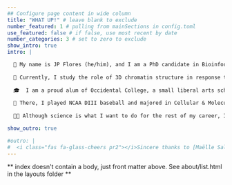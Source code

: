 ```yaml
---
## Configure page content in wide column
title: "WHAT UP!" # leave blank to exclude
number_featured: 1 # pulling from mainSections in config.toml
use_featured: false # if false, use most recent by date
number_categories: 3 # set to zero to exclude
show_intro: true
intro: |

  🌴 My name is JP Flores (he/him), and I am a PhD candidate in Bioinformatics & Computational Biology at the University of North Carolina at Chapel Hill. 
  
  🔬 Currently, I study the role of 3D chromatin structure in response to environmental stress in the [Phanstiel Lab](http://phanstiel-lab.med.unc.edu/).
  
  🎓  I am a proud alum of Occidental College, a small liberal arts school in Los Angeles, CA.
  
  🐯 There, I played NCAA DIII baseball and majored in Cellular & Molecular Biology with a minor in Public Health. I also did research on the venom of fish-hunting cone snails! 
  
  ✊🏽 Although science is what I want to do for the rest of my career, I am extremely passionate about diversity, equity, and inclusion (DEI) and empowering the next generation of scientists.

show_outro: true

#outro: |
#  <i class="fas fa-glass-cheers pr2"></i>Sincere thanks to [Maëlle Salmon](https://masalmon.eu/) for her help naming this Hugo theme!
---
```


** index doesn't contain a body, just front matter above.
See about/list.html in the layouts folder **